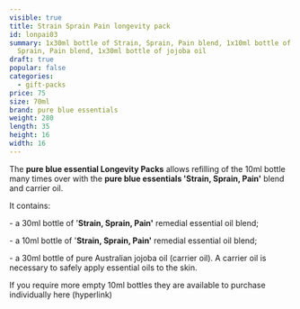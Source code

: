 ```yaml
---
visible: true
title: Strain Sprain Pain longevity pack
id: lonpai03
summary: 1x30ml bottle of Strain, Sprain, Pain blend, 1x10ml bottle of Strain,
  Sprain, Pain blend, 1x30ml bottle of jojoba oil
draft: true
popular: false
categories:
  - gift-packs
price: 75
size: 70ml
brand: pure blue essentials
weight: 280
length: 35
height: 16
width: 16
---
```

The **pure blue essential Longevity Packs** allows refilling of the 10ml bottle many times over with the **pure blue essentials 'Strain, Sprain, Pain'** blend and carrier oil. 

It contains:

\- a 30ml bottle of '**Strain, Sprain, Pain'** remedial essential oil blend;

\- a 10ml bottle of '**Strain, Sprain, Pain'** remedial essential oil blend;

\- a 30ml bottle of pure Australian jojoba oil (carrier oil). A carrier oil is necessary to safely apply essential oils to the skin.

If you require more empty 10ml bottles they are available to purchase individually here (hyperlink)